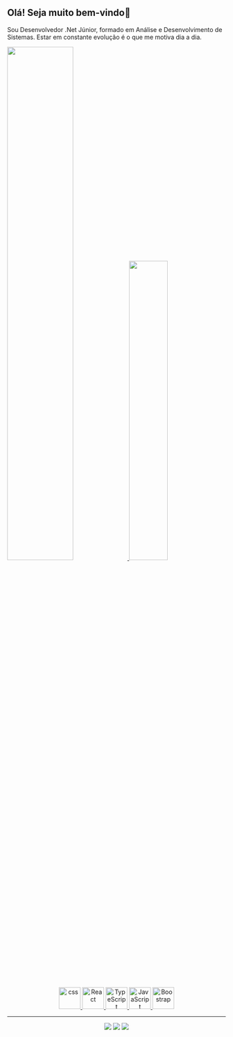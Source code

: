 ## Olá! Seja muito bem-vindo👋
Sou Desenvolvedor .Net Júnior, formado em Análise e Desenvolvimento de Sistemas. Estar em constante evolução é o que me motiva dia a dia.

<div>
    <a href="https://github.com/paulodegodoi">
    <img width="55%" src="https://github-readme-stats.vercel.app/api?username=paulodegodoi&show_icons=true&theme=react"/>
    <img width="42%" src="https://github-readme-stats.vercel.app/api/top-langs/?username=paulodegodoi&layout=compact&theme=react"/>
</div>
<br />
<div align="center">
    <img src="https://icongr.am/devicon/csharp-original.svg?size=128&color=currentColor" alt="css" width="50px"/>
    <img src="https://icongr.am/devicon/react-original.svg?size=128&color=currentColor" alt="React" width="50px"/>
    <img src="https://icongr.am/devicon/typescript-original.svg?size=128&color=currentColor" alt="TypeScript" width="50px"/>
    <img src="https://icongr.am/devicon/javascript-original.svg?size=128&color=currentColor" alt="JavaScript" width="50px"/>
    <img src="https://cdn.jsdelivr.net/gh/devicons/devicon@latest/icons/bootstrap/bootstrap-original.svg" alt="Boostrap" width="50px" />
    
    
</div>

<hr />
    
<div align="center">
<a href="https://instagram.com/godoi__paulo/" target="_blank"><img src="https://img.shields.io/badge/-Instagram-%23E4405F?style=for-the-badge&logo=instagram&logoColor=white" target="_blank"></a>
<a href = "mailto:paulogodoi.sp@gmail.com"><img src="https://img.shields.io/badge/Gmail-D14836?style=for-the-badge&logo=gmail&logoColor=white" target="_blank"></a>
<a href="https://www.linkedin.com/in/paulodegodoi" target="_blank"><img src="https://img.shields.io/badge/-LinkedIn-%230077B5?style=for-the-badge&logo=linkedin&logoColor=white" target="_blank"></a>   
</div>

